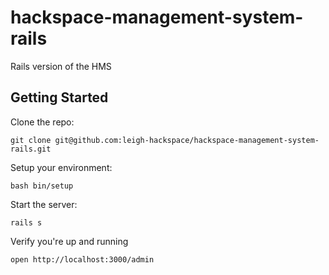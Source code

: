 # hackspace-management-system-rails
Rails version of the HMS

## Getting Started

Clone the repo:

`git clone git@github.com:leigh-hackspace/hackspace-management-system-rails.git`

Setup your environment:

`bash bin/setup`

Start the server:

`rails s`

Verify you're up and running

`open http://localhost:3000/admin`

